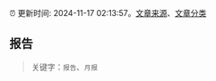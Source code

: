 :alarm_clock: 更新时间: 2024-11-17 02:13:57。[文章来源](/README.md)、[文章分类](/TAGS.md)

## 报告


> 关键字：`报告`、`月报`



